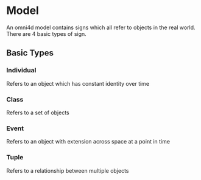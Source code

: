 # Model
An omni4d model contains signs which all refer to objects in the real world. There are 4 basic types of sign.

## Basic Types

### Individual
Refers to an object which has constant identity over time

### Class
Refers to a set of objects

### Event
Refers to an object with extension across space at a point in time

### Tuple
Refers to a relationship between multiple objects
 
